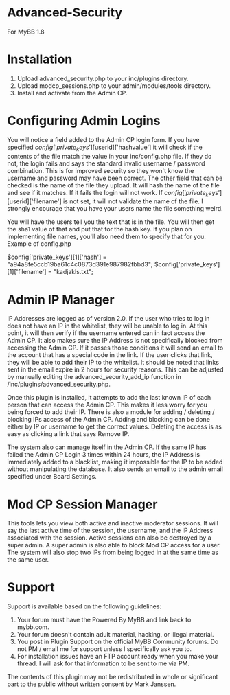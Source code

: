 Advanced-Security
=================

For MyBB 1.8

Installation
============
1) Upload advanced_security.php to your inc/plugins directory.  
2) Upload modcp_sessions.php to your admin/modules/tools directory.  
3) Install and activate from the Admin CP.    
  

Configuring Admin Logins  
========================

You will notice a field added to the Admin CP login form.  If you have specified $config['private_keys'][$userid]['hashvalue'] it will check if the contents of the file match the value in your inc/config.php file.  If they do not, the login fails and says the standard invalid username / password combination.  This is for improved security so they won't know the username and password may have been correct.  The other field that can be checked is the name of the file they upload.  It will hash the name of the file and see if it matches.  If it fails
the login will not work.  If $config['private_keys'][$userid]['filename'] is not set, it will not validate the name of the file.  I strongly encourage that you have your users name the file something weird.

You will have the users tell you the text that is in the file.  You will then get the sha1 value of that and put that for the hash key.  If you plan on implementing file names, you'll also need them to specify that for you.  
Example of config.php

$config['private_keys'][1]['hash'] = "a94a8fe5ccb19ba61c4c0873d391e987982fbbd3";
$config['private_keys'][1]['filename'] = "kadjakls.txt";

Admin IP Manager
================

IP Addresses are logged as of version 2.0.  If the user who tries to log in does not have an IP in the whitelist, they will
be unable to log in.  At this point, it will then verify if the username entered can in fact access the Admin CP.  It also makes sure the IP Address is not specifically blocked from accessing the Admin CP.  If it passes those conditions it will send an email to the account that has a special code in the link.  If the user clicks that link, they will be able to add their IP to the whitelist.  It should be noted that links sent in the email expire in 2 hours for security reasons.  This can be adjusted by manually editing the advanced_security_add_ip function in /inc/plugins/advanced_security.php.

Once this plugin is installed, it attempts to add the last known IP of each person that can access the Admin CP.  This makes it less worry for you being forced to add their IP.  There is also a module for adding / deleting / blocking IPs access of the Admin CP.  Adding and blocking can be done either by IP or username to get the correct values.  Deleting the access is as easy as clicking a link that says Remove IP.

The system also can manage itself in the Admin CP.  If the same IP has failed the Admin CP Login 3 times within 24 hours, the IP Address is immediately added to a blacklist, making it impossible for the IP to be added without manipulating the database.  It also sends an email to the admin email specified under Board Settings. 

Mod CP Session Manager
======================

This tools lets you view both active and inactive moderator sessions. It will say the last active time of the session, the username, and the IP Address associated with the session.  Active sessions can also be destroyed by a super admin.  A super admin is also able to block Mod CP access for a user.  The system will also stop two IPs from being logged in at the same time as the same user.

Support
=======
Support is available based on the following guidelines:

1) Your forum must have the Powered By MyBB and link back to mybb.com.  
2) Your forum doesn't contain adult material, hacking, or illegal material.  
3) You post in Plugin Support on the official MyBB Community forums.  Do not PM / email me for support unless I specifically ask you to.  
4) For installation issues have an FTP account ready when you make your thread.  I will ask for that information to be sent to me via PM.  

The contents of this plugin may not be redistributed in whole or significant part to the public without written consent by Mark Janssen.


